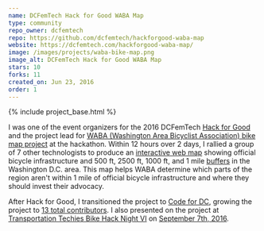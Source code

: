 ```yaml
---
name: DCFemTech Hack for Good WABA Map
type: community
repo_owner: dcfemtech
repo: https://github.com/dcfemtech/hackforgood-waba-map
website: https://dcfemtech.com/hackforgood-waba-map/
image: /images/projects/waba-bike-map.png
image_alt: DCFemTech Hack for Good WABA Map
stars: 10
forks: 11
created_on: Jun 23, 2016
order: 1
---
```


{% include project_base.html %}

I was one of the event organizers for the 2016 DCFemTech [Hack for Good](http://dcfemtech.com/hackforgood) and the project lead for [WABA (Washington Area Bicyclist Association) bike map project](https://github.com/dcfemtech/hackforgood-waba-map) at the hackathon. Within 12 hours over 2 days, I rallied a group of 7 other technologists to produce an [interactive web map](https://dcfemtech.com/hackforgood-waba-map/) showing official bicycle infrastructure and 500 ft, 2500 ft, 1000 ft, and 1 mile [buffers](https://turfjs.org/docs/#buffer) in the Washington D.C. area. This map helps WABA determine which parts of the region aren't within 1 mile of official bicycle infrastructure and where they should invest their advocacy. 

After Hack for Good, I transitioned the project to [Code for DC](https://codefordc.org/), growing the project to [13 total contributors](https://github.com/dcfemtech/hackforgood-waba-map/graphs/contributors). I also presented on the project at [Transportation Techies Bike Hack Night VI](https://mobilitylab.org/event/transportation-techies-bike-hack-night-vi/) on [September 7th, 2016](https://twitter.com/AlexUlsh/status/773708117670400000?s=20).